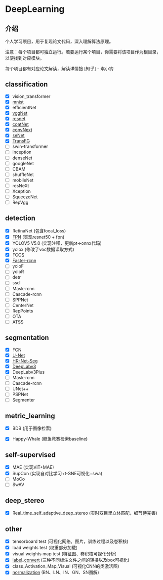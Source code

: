 # DeepLearning

## 介绍
个人学习项目，用于复现论文代码，深入理解算法原理。

注意：每个项目都可独立运行。若要运行某个项目，你需要将该项目作为根目录，以便找到对应模块。

每个项目都有对应论文解读，解读详情搜 [知乎] - 琪小钧

## classification
- [x] vision_transformer
- [x] [mnist](https://zhuanlan.zhihu.com/p/459616884)
- [x] efficientNet
- [x] [vggNet](https://zhuanlan.zhihu.com/p/460777014)
- [x] [resnet](https://zhuanlan.zhihu.com/p/462190341)
- [x] [coatNet](https://zhuanlan.zhihu.com/p/463033740)
- [x] [convNext](https://zhuanlan.zhihu.com/p/473657956)
- [x] [seNet](https://zhuanlan.zhihu.com/p/479992312)
- [x] [TransFG](https://zhuanlan.zhihu.com/p/519173447)
- [ ] swin-transformer
- [ ] inception
- [ ] denseNet
- [ ] googleNet
- [ ] CBAM
- [ ] shuffleNet
- [ ] mobileNet
- [ ] resNeXt
- [ ] Xception
- [ ] SqueezeNet
- [ ] RepVgg

## detection
- [x] RetinaNet (包含focal_loss)
- [x] [FPN](https://zhuanlan.zhihu.com/p/543486836) (实现resnet50 + fpn)
- [x] YOLOV5 V5.0 (实现注释，更新pt->onnx代码)
- [x] yolox (修改了voc数据读取方式)
- [x] FCOS
- [x] [Faster-rcnn](https://zhuanlan.zhihu.com/p/543486836)
- [ ] yoloF
- [ ] yoloR
- [ ] detr
- [ ] ssd
- [ ] Mask-rcnn
- [ ] Cascade-rcnn
- [ ] SPPNet
- [ ] CenterNet
- [ ] RepPoints
- [ ] OTA
- [ ] ATSS

## segmentation
- [x] FCN
- [x] [U-Net](https://zhuanlan.zhihu.com/p/485647940)
- [x] [HR-Net-Seg](https://zhuanlan.zhihu.com/p/501094171)
- [x] [DeepLabv3](https://zhuanlan.zhihu.com/p/513233049)
- [x] DeepLabv3Plus
- [ ] Mask-rcnn
- [ ] Cascade-rcnn
- [ ] UNet++
- [ ] PSPNet
- [ ] Segmenter

## metric_learning
- [x] BDB (用于图像检索)
- [x] Happy-Whale (鲸鱼竞赛检索baseline)


## self-supervised
- [x] MAE (实现VIT+MAE)
- [x] SupCon (实现自对比学习+t-SNE可视化+swa)
- [ ] MoCo
- [ ] SwAV

## deep_stereo
- [x] Real_time_self_adaptive_deep_stereo (实时双目里立体匹配，细节待完善)


## other
- [x] tensorboard test (可视化网络，图片，训练过程以及卷积核)
- [x] load weights test (权重部分加载)
- [x] visual weights map test (特征图、卷积核可视化分析)
- [x] [label_convert](https://zhuanlan.zhihu.com/p/461488682) (三种不同标注文件之间的转换以及box可视化)
- [x] class_Activation_Map_Visual (可视化CNN的类激活图)
- [x] [normalization](https://zhuanlan.zhihu.com/p/524829507) (BN、LN、IN、GN、SN图解)